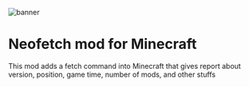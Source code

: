 ![banner](banner.png)

# Neofetch mod for Minecraft

This mod adds a fetch command into Minecraft that gives report about version, position, game time, number of mods, and other stuffs
